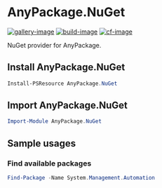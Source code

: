 # AnyPackage.NuGet

[![gallery-image]][gallery-site]
[![build-image]][build-site]
[![cf-image]][cf-site]

[gallery-image]: https://img.shields.io/powershellgallery/dt/AnyPackage.NuGet
[build-image]: https://img.shields.io/github/actions/workflow/status/anypackage/nuget/ci.yml
[cf-image]: https://img.shields.io/codefactor/grade/github/anypackage/nuget
[gallery-site]: https://www.powershellgallery.com/packages/AnyPackage.NuGet
[build-site]: https://github.com/anypackage/nuget/actions/workflows/ci.yml
[cf-site]: https://www.codefactor.io/repository/github/anypackage/nuget

NuGet provider for AnyPackage.

## Install AnyPackage.NuGet

```powershell
Install-PSResource AnyPackage.NuGet
```

## Import AnyPackage.NuGet

```powershell
Import-Module AnyPackage.NuGet
```

## Sample usages

### Find available packages

```powershell
Find-Package -Name System.Management.Automation
```
